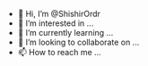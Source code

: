 - 👋 Hi, I’m @ShishirOrdr
- 👀 I’m interested in ...
- 🌱 I’m currently learning ...
- 💞️ I’m looking to collaborate on ...
- 📫 How to reach me ...

<!---
ShishirOrdr/ShishirOrdr is a ✨ special ✨ repository because its `README.md` (this file) appears on your GitHub profile.
You can click the Preview link to take a look at your changes.
--->
